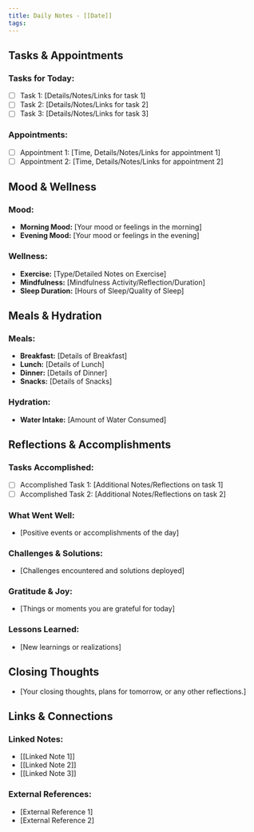 ```yaml
---
title: Daily Notes - [[Date]]
tags:
---
```

## Tasks & Appointments

### Tasks for Today:
- [ ] Task 1: [Details/Notes/Links for task 1]
- [ ] Task 2: [Details/Notes/Links for task 2]
- [ ] Task 3: [Details/Notes/Links for task 3]

### Appointments:

- [ ] Appointment 1: [Time, Details/Notes/Links for appointment 1]
- [ ] Appointment 2: [Time, Details/Notes/Links for appointment 2]

## Mood & Wellness

### Mood:
- **Morning Mood:** [Your mood or feelings in the morning]
- **Evening Mood:** [Your mood or feelings in the evening]

### Wellness:
- **Exercise:** [Type/Detailed Notes on Exercise]
- **Mindfulness:** [Mindfulness Activity/Reflection/Duration]
- **Sleep Duration:** [Hours of Sleep/Quality of Sleep]

## Meals & Hydration

### Meals:
- **Breakfast:** [Details of Breakfast]
- **Lunch:** [Details of Lunch]
- **Dinner:** [Details of Dinner]
- **Snacks:** [Details of Snacks]

### Hydration:
- **Water Intake:** [Amount of Water Consumed]

## Reflections & Accomplishments

### Tasks Accomplished:
- [ ] Accomplished Task 1: [Additional Notes/Reflections on task 1]
- [ ] Accomplished Task 2: [Additional Notes/Reflections on task 2]

### What Went Well:
- [Positive events or accomplishments of the day]

### Challenges & Solutions:
- [Challenges encountered and solutions deployed]

### Gratitude & Joy:
- [Things or moments you are grateful for today]

### Lessons Learned:
- [New learnings or realizations]

## Closing Thoughts

- [Your closing thoughts, plans for tomorrow, or any other reflections.]

## Links & Connections

### Linked Notes:
- [[Linked Note 1]]
- [[Linked Note 2]]
- [[Linked Note 3]]

### External References:
- [External Reference 1]
- [External Reference 2]

